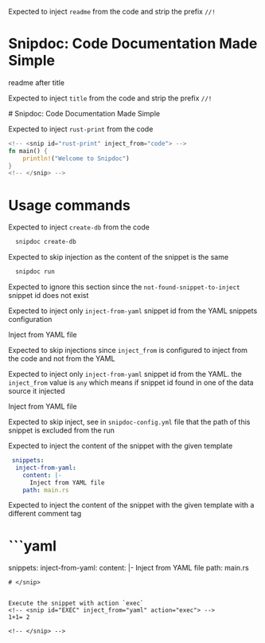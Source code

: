 Expected to inject `readme` from the code and strip the prefix `//!`
<!-- <snip id="readme" inject_from="code" strip_prefix="//!"> -->

 # Snipdoc: Code Documentation Made Simple
 readme after title
<!-- </snip> -->


Expected to inject `title` from the code and strip the prefix `//!`
<!-- <snip id="title" inject_from="code" strip_prefix="//!"> --> # Snipdoc: Code Documentation Made Simple
<!-- </snip> -->

Expected to inject `rust-print` from the code 
```rust
<!-- <snip id="rust-print" inject_from="code"> -->
fn main() {
    println!("Welcome to Snipdoc")
}
<!-- </snip> -->
```

# Usage commands
Expected to inject `create-db` from the code 
<!-- <snip id="create-db" inject_from="code"> -->
  ```sh
    snipdoc create-db
  ```
<!-- </snip> -->

Expected to skip injection as the content of the snippet is the same
<!-- <snip id="inject-snippets" inject_from="code"> -->
  ```sh
    snipdoc run
  ```
<!-- </snip> -->

Expected to ignore this section since the `not-found-snippet-to-inject` snippet id does not exist
<!-- <snip id="not-found-snippet-to-inject" inject_from="code"> -->
<!-- </snip> -->


Expected to inject only `inject-from-yaml` snippet id from the YAML snippets configuration
<!-- <snip id="inject-from-yaml" inject_from="yaml"> -->
Inject from YAML file
<!-- </snip> -->

Expected to skip injections since `inject_from` is configured to inject from the code and not from the YAML
<!-- <snip id="inject-from-yaml" inject_from="code"> -->
<!-- </snip> -->


Expected to inject only `inject-from-yaml` snippet id from the YAML. the `inject_from` value is `any` which means if snippet id found in one of the data source it injected
<!-- <snip id="inject-from-yaml" inject_from="any"> -->
Inject from YAML file
<!-- </snip> -->

Expected to skip inject, see in `snipdoc-config.yml` file that the path of this snippet is excluded from the run
<!-- <snip id="should-ignore" inject_from="code"> -->

<!-- </snip> -->


Expected to inject the content of the snippet with the given template
<!-- <snip id="config-template" inject_from="code" template="```yaml /n {snippet} /n ```"> -->
```yaml 
 snippets:
  inject-from-yaml:
    content: |-
      Inject from YAML file
    path: main.rs 
 ```
<!-- </snip> -->


Expected to inject the content of the snippet with the given template with a different comment tag
# <snip id="config-template" inject_from="code" template="```yaml /n {snippet} /n ```"> ```yaml 
 snippets:
  inject-from-yaml:
    content: |-
      Inject from YAML file
    path: main.rs 
 ```
# </snip> 


Execute the snippet with action `exec`
<!-- <snip id="EXEC" inject_from="yaml" action="exec"> -->
1+1= 2

<!-- </snip> -->